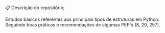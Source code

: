 📋 Descrição do repositório;

Estudos básicos referentes aos principais tipos de estruturas em Python.
Seguindo boas práticas e recomendações de algumas PEP's (8, 20, 257).




